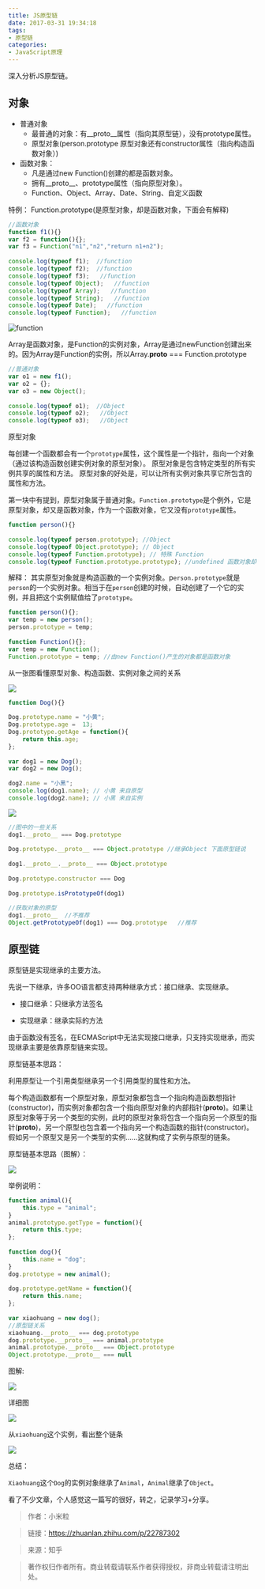 ```yaml
---
title: JS原型链
date: 2017-03-31 19:34:18
tags: 
- 原型链
categories: 
- JavaScript原理
---
```


深入分析JS原型链。

<!-- more -->

## 对象

- 普通对象
	- 最普通的对象：有__proto__属性（指向其原型链），没有prototype属性。
	- 原型对象(person.prototype 原型对象还有constructor属性（指向构造函数对象）)
- 函数对象：
    - 凡是通过new Function()创建的都是函数对象。
    - 拥有__proto__、prototype属性（指向原型对象）。
    - Function、Object、Array、Date、String、自定义函数

特例： Function.prototype(是原型对象，却是函数对象，下面会有解释)

```javascript
//函数对象  
function f1(){} 
var f2 = function(){};  
var f3 = Function("n1","n2","return n1+n2");  
  
console.log(typeof f1);  //function  
console.log(typeof f2);  //function  
console.log(typeof f3);   //function  
console.log(typeof Object);   //function  
console.log(typeof Array);   //function  
console.log(typeof String);   //function  
console.log(typeof Date);   //function  
console.log(typeof Function);   //function  
```

![function](/images/v2-261209138284cee7af75fd5bd4d98eea_b.png)

Array是函数对象，是Function的实例对象，Array是通过newFunction创建出来的。因为Array是Function的实例，所以Array.__proto__ === Function.prototype

```javascript
//普通对象  
var o1 = new f1();   
var o2 = {};         
var o3 = new Object();   
  
console.log(typeof o1);  //Object  
console.log(typeof o2);   //Object  
console.log(typeof o3);   //Object  
```

原型对象

每创建一个函数都会有一个`prototype`属性，这个属性是一个指针，指向一个对象（通过该构造函数创建实例对象的原型对象）。
原型对象是包含特定类型的所有实例共享的属性和方法。
原型对象的好处是，可以让所有实例对象共享它所包含的属性和方法。

第一块中有提到，原型对象属于普通对象。`Function.prototype`是个例外，它是原型对象，却又是函数对象，作为一个函数对象，它又没有`prototype`属性。

```javascript
function person(){}
  
console.log(typeof person.prototype); //Object  
console.log(typeof Object.prototype); // Object  
console.log(typeof Function.prototype); // 特殊 Function  
console.log(typeof Function.prototype.prototype); //undefined 函数对象却没有prototype属性 
```

解释：
其实原型对象就是构造函数的一个实例对象。p`erson.prototype`就是`person`的一个实例对象。相当于在`person`创建的时候，自动创建了一个它的实例，并且把这个实例赋值给了`prototype`。

```javascript
function person(){};  
var temp = new person();  
person.prototype = temp;  
  
function Function(){};  
var temp = new Function();  
Function.prototype = temp; //由new Function()产生的对象都是函数对象  
```

从一张图看懂原型对象、构造函数、实例对象之间的关系

![](/images/v2-830f96ed4a5765089776e9702120d484_b.png)

```javascript
function Dog(){}
  
Dog.prototype.name = "小黄";  
Dog.prototype.age =  13;  
Dog.prototype.getAge = function(){  
    return this.age;  
};
  
var dog1 = new Dog();
var dog2 = new Dog();
  
dog2.name = "小黑";
console.log(dog1.name); // 小黄 来自原型
console.log(dog2.name); // 小黑 来自实例
```

![](https://raw.githubusercontent.com/SSSStone/Note/master/images/v2-5d7fc42b450728c6a5b72a903ee3fc36_b.png)

```javascript
//图中的一些关系  
dog1.__proto__ === Dog.prototype  
  
Dog.prototype.__proto__ === Object.prototype //继承Object 下面原型链说  
  
dog1.__proto__.__proto__ === Object.prototype  
  
Dog.prototype.constructor === Dog   
  
Dog.prototype.isPrototypeOf(dog1)  
  
//获取对象的原型  
dog1.__proto__  //不推荐  
Object.getPrototypeOf(dog1) === Dog.prototype   //推荐  
```

## 原型链

原型链是实现继承的主要方法。

先说一下继承，许多OO语言都支持两种继承方式：接口继承、实现继承。

- 接口继承：只继承方法签名

- 实现继承：继承实际的方法

由于函数没有签名，在ECMAScript中无法实现接口继承，只支持实现继承，而实现继承主要是依靠原型链来实现。

原型链基本思路：

利用原型让一个引用类型继承另一个引用类型的属性和方法。

每个构造函数都有一个原型对象，原型对象都包含一个指向构造函数想指针(constructor)，而实例对象都包含一个指向原型对象的内部指针(__proto__)。如果让原型对象等于另一个类型的实例，此时的原型对象将包含一个指向另一个原型的指针(__proto__)，另一个原型也包含着一个指向另一个构造函数的指针(constructor)。假如另一个原型又是另一个类型的实例……这就构成了实例与原型的链条。

原型链基本思路（图解）：

![](/images/v2-901202a60d3f6e9fcc90a69d06fe0282_b.png)


举例说明：

```javascript
function animal(){  
    this.type = "animal";  
}  
animal.prototype.getType = function(){  
    return this.type;  
};
  
function dog(){  
    this.name = "dog";  
}
dog.prototype = new animal();  
  
dog.prototype.getName = function(){  
    return this.name;  
};
  
var xiaohuang = new dog();  
//原型链关系  
xiaohuang.__proto__ === dog.prototype  
dog.prototype.__proto__ === animal.prototype  
animal.prototype.__proto__ === Object.prototype  
Object.prototype.__proto__ === null  
```

图解:

![](/images/v2-b47a3e4984d49bec824db6217cf03ea7_b.png)

详细图

![](/images/v2-2087bd26483d9aafccbb0e83904f4d1b_b.png)

从`xiaohuang`这个实例，看出整个链条

![](/images/v2-58d80f6a14ef493efe6c255b4991a670_b.png)

总结：

`Xiaohuang`这个`Dog`的实例对象继承了`Animal`，`Animal`继承了`Object`。

看了不少文章，个人感觉这一篇写的很好，转之，记录学习+分享。

> 作者：小米粒

> 链接：https://zhuanlan.zhihu.com/p/22787302

> 来源：知乎

> 著作权归作者所有。商业转载请联系作者获得授权，非商业转载请注明出处。


